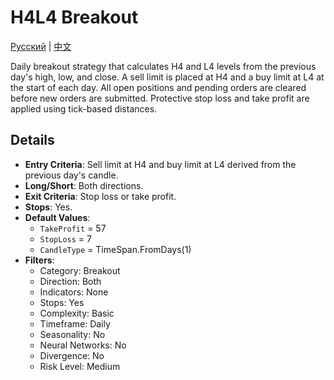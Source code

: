 # H4L4 Breakout
[Русский](README_ru.md) | [中文](README_cn.md)

Daily breakout strategy that calculates H4 and L4 levels from the previous day's high, low, and close.
A sell limit is placed at H4 and a buy limit at L4 at the start of each day.
All open positions and pending orders are cleared before new orders are submitted.
Protective stop loss and take profit are applied using tick-based distances.

## Details

- **Entry Criteria**: Sell limit at H4 and buy limit at L4 derived from the previous day's candle.
- **Long/Short**: Both directions.
- **Exit Criteria**: Stop loss or take profit.
- **Stops**: Yes.
- **Default Values**:
  - `TakeProfit` = 57
  - `StopLoss` = 7
  - `CandleType` = TimeSpan.FromDays(1)
- **Filters**:
  - Category: Breakout
  - Direction: Both
  - Indicators: None
  - Stops: Yes
  - Complexity: Basic
  - Timeframe: Daily
  - Seasonality: No
  - Neural Networks: No
  - Divergence: No
  - Risk Level: Medium
